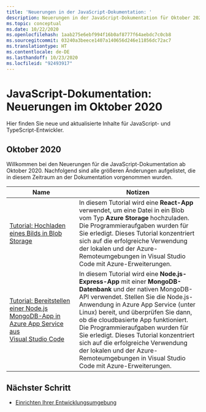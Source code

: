 ```yaml
---
title: 'Neuerungen in der JavaScript-Dokumentation: '
description: Neuerungen in der JavaScript-Dokumentation für Oktober 2020
ms.topic: conceptual
ms.date: 10/22/2020
ms.openlocfilehash: 1aab275e6ebf994f16b0af8777f64aebdc7c0cb8
ms.sourcegitcommit: 03240a3beece1407a140656d246e11856dc72ac7
ms.translationtype: HT
ms.contentlocale: de-DE
ms.lasthandoff: 10/23/2020
ms.locfileid: "92493917"
---
```

# <a name="javascript-docs-whats-new-for-october-2020"></a>JavaScript-Dokumentation: Neuerungen im Oktober 2020

Hier finden Sie neue und aktualisierte Inhalte für JavaScript- und TypeScript-Entwickler.

## <a name="2020-october"></a>Oktober 2020

Willkommen bei den Neuerungen für die JavaScript-Dokumentation ab Oktober 2020. Nachfolgend sind alle größeren Änderungen aufgelistet, die in diesem Zeitraum an der Dokumentation vorgenommen wurden.

|Name|Notizen|
|--|--|
|[Tutorial: Hochladen eines Bilds in Blob Storage](/azure/developer/javascript/tutorial/browser-file-upload?preview=tutorialFeedback)|In diesem Tutorial wird eine **React-App** verwendet, um eine Datei in ein Blob vom Typ **Azure Storage** hochzuladen. Die Programmieraufgaben wurden für Sie erledigt. Dieses Tutorial konzentriert sich auf die erfolgreiche Verwendung der lokalen und der Azure-Remoteumgebungen in Visual Studio Code mit Azure-Erweiterungen.|
|[Tutorial: Bereitstellen einer Node.js MongoDB-App in Azure App Service aus Visual Studio Code](/azure/developer/javascript/tutorial/web-app-mongodb?preview=tutorialFeedback)|In diesem Tutorial wird eine **Node.js-Express-App** mit einer **MongoDB-Datenbank** und der nativen MongoDB-API verwendet. Stellen Sie die Node.js-Anwendung in Azure App Service (unter Linux) bereit, und überprüfen Sie dann, ob die cloudbasierte App funktioniert. Die Programmieraufgaben wurden für Sie erledigt. Dieses Tutorial konzentriert sich auf die erfolgreiche Verwendung der lokalen und der Azure-Remoteumgebungen in Visual Studio Code mit Azure-Erweiterungen.|

## <a name="next-step"></a>Nächster Schritt

* [Einrichten Ihrer Entwicklungsumgebung](/azure/developer/javascript/core/configure-local-development-environment)
